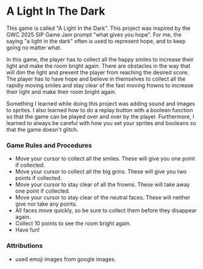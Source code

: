 # A Light In The Dark
This game is called "A Light In the Dark". This project was inspired by the GWC 2025 SIP Game Jam prompt "what gives you hope".
For me, the saying "a light in the dark" often is used to represent hope, and to keep going no matter what.

In this game, the player has to collect all the happy smiles to increase their light and make the room bright again. There are obstacles in the way that will dim the light and prevent the player from reaching the desired score. The player has to have hope and believe in themselves to collect all the rapidly moving smiles and stay clear of the fast moving frowns to increase their light and make their room bright again.

Something I learned while doing this project was adding sound and images to sprites. I also learned how to do a replay button with a boolean function so that the game can be played over and over by the player. Furthermore, I learned to always be careful with how you set your sprites and booleans so that the game doesn't glitch. 

### Game Rules and Procedures
- Move your cursor to collect all the smiles. These will give you one point if collected. 
- Move your cursor to collect all the big grins. These will give you two points if collected. 
- Move your cursor to stay clear of all the frowns. These will take away one point if collected. 
- Move your cursor to stay clear of the neutral faces. These will neither give nor take any points.
- All faces move quickly, so be sure to collect them before they disappear again.  
- Collect 10 points to see the room bright again.
- Have fun!


###  Attributions
- used emoji images from google images.
